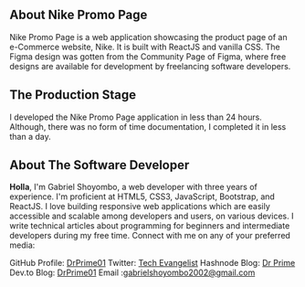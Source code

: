 ## About Nike Promo Page
Nike Promo Page is a web application showcasing the product page of an e-Commerce website, Nike. It is built with ReactJS and vanilla CSS.
The Figma design was gotten from the Community Page of Figma, where free designs are available for development by freelancing software developers.

## The Production Stage
I developed the Nike Promo Page application in less than 24 hours. Although, there was no form of time documentation, I completed it in less than a day. 

## About The Software Developer
**Holla**, 
I'm Gabriel Shoyombo, a web developer with three years of experience. I'm proficient at HTML5, CSS3, JavaScript, Bootstrap, and ReactJS. I love building responsive web applications which are easily accessible and scalable among developers and users, on various devices. I write technical articles about programming for beginners and intermediate developers during my free time.
Connect with me on any of your preferred media:

GitHub Profile: [DrPrime01](https://github.com/DrPrime01)
Twitter: [Tech Evangelist](https://twitter.com/theDocWhoCodes/)
Hashnode Blog: [Dr Prime](https://drprime.hashnode.dev/)
Dev.to Blog: [DrPrime01](https://dev.to/drprime01)
Email :[gabrielshoyombo2002@gmail.com](gabrielshoyombo2002@gmail.com)
